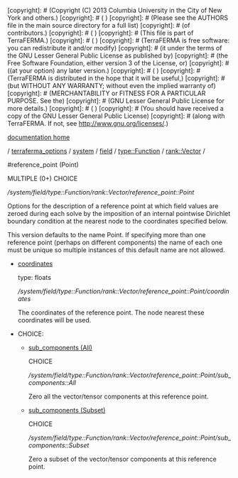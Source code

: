[copyright]: # (Copyright (C) 2013 Columbia University in the City of New York and others.)
[copyright]: # ( )
[copyright]: # (Please see the AUTHORS file in the main source directory for a full list)
[copyright]: # (of contributors.)
[copyright]: # ( )
[copyright]: # (This file is part of TerraFERMA.)
[copyright]: # ( )
[copyright]: # (TerraFERMA is free software: you can redistribute it and/or modify)
[copyright]: # (it under the terms of the GNU Lesser General Public License as published by)
[copyright]: # (the Free Software Foundation, either version 3 of the License, or)
[copyright]: # ((at your option) any later version.)
[copyright]: # ( )
[copyright]: # (TerraFERMA is distributed in the hope that it will be useful,)
[copyright]: # (but WITHOUT ANY WARRANTY; without even the implied warranty of)
[copyright]: # (MERCHANTABILITY or FITNESS FOR A PARTICULAR PURPOSE. See the)
[copyright]: # (GNU Lesser General Public License for more details.)
[copyright]: # ( )
[copyright]: # (You should have received a copy of the GNU Lesser General Public License)
[copyright]: # (along with TerraFERMA. If not, see <http://www.gnu.org/licenses/>.)

[documentation home](Documentation)

/ [terraferma_options](../../../../../terraferma_options) / [system](../../../../system) / [field](../../../field) / [type::Function](../../type__Function) / [rank::Vector](../rank__Vector) /

#reference_point (Point)

MULTIPLE (0+) CHOICE 

*/system/field/type::Function/rank::Vector/reference_point::Point*

Options for the description of a reference point at which field values are zeroed during each solve 
by the imposition of an internal pointwise Dirichlet boundary condition at the nearest node to the
coordinates specified below.

This version defaults to the name Point.  If specifying more than one reference point (perhaps on different components) the name of each 
one must be unique so multiple instances of this default name are not allowed.

* [coordinates](reference_point__Point/coordinates "child")

    type: floats

    */system/field/type::Function/rank::Vector/reference_point::Point/coordinates*

    The coordinates of the reference point.  The node nearest these coordinates will be used.

* CHOICE:
    * [sub_components (All)](reference_point__Point/sub_components__All "child")

        CHOICE 

        */system/field/type::Function/rank::Vector/reference_point::Point/sub_components::All*

        Zero all the vector/tensor components at this reference point.

    * [sub_components (Subset)](reference_point__Point/sub_components__Subset "child")

        CHOICE 

        */system/field/type::Function/rank::Vector/reference_point::Point/sub_components::Subset*

        Zero a subset of the vector/tensor components at this reference point.

[autogenerated]: # (This file was automatically generated from the schema file:/home/cwilson/repos/github/TerraFERMA/TerraFERMA/buckettools/schemas/function.rng.)

